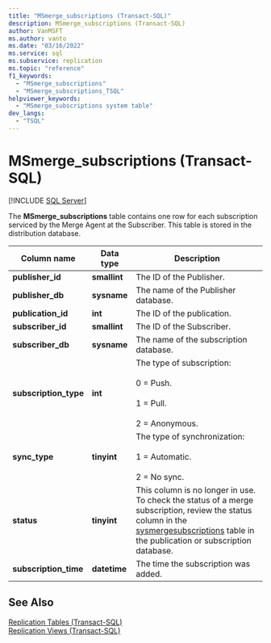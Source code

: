 ```yaml
---
title: "MSmerge_subscriptions (Transact-SQL)"
description: MSmerge_subscriptions (Transact-SQL)
author: VanMSFT
ms.author: vanto
ms.date: "03/16/2022"
ms.service: sql
ms.subservice: replication
ms.topic: "reference"
f1_keywords:
  - "MSmerge_subscriptions"
  - "MSmerge_subscriptions_TSQL"
helpviewer_keywords:
  - "MSmerge_subscriptions system table"
dev_langs:
  - "TSQL"
---
```

# MSmerge_subscriptions (Transact-SQL)
[!INCLUDE [SQL Server](../../includes/applies-to-version/sqlserver.md)]

  The **MSmerge_subscriptions** table contains one row for each subscription serviced by the Merge Agent at the Subscriber. This table is stored in the distribution database.  
  
|Column name|Data type|Description|  
|-----------------|---------------|-----------------|  
|**publisher_id**|**smallint**|The ID of the Publisher.|  
|**publisher_db**|**sysname**|The name of the Publisher database.|  
|**publication_id**|**int**|The ID of the publication.|  
|**subscriber_id**|**smallint**|The ID of the Subscriber.|  
|**subscriber_db**|**sysname**|The name of the subscription database.|  
|**subscription_type**|**int**|The type of subscription:<br /><br /> 0 = Push.<br /><br /> 1 = Pull.<br /><br /> 2 = Anonymous.|  
|**sync_type**|**tinyint**|The type of synchronization:<br /><br /> 1 = Automatic.<br /><br /> 2 = No sync.|  
|**status**|**tinyint**|This column is no longer in use. To check the status of a merge subscription, review the status column in the [sysmergesubscriptions](sysmergesubscriptions-transact-sql.md) table in the publication or subscription database. |  
|**subscription_time**|**datetime**|The time the subscription was added.|  
  
## See Also  
 [Replication Tables &#40;Transact-SQL&#41;](../../relational-databases/system-tables/replication-tables-transact-sql.md)   
 [Replication Views &#40;Transact-SQL&#41;](../../relational-databases/system-views/replication-views-transact-sql.md)  
